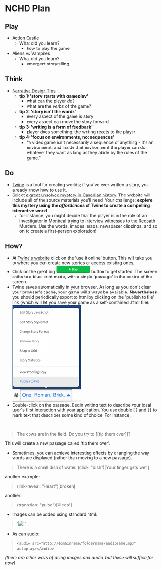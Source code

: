# NCHD Plan

## Play
+ Action Castle
  + What did you learn?
    + how to play the game
+ Aliens vs Vampires
  + What did you learn?
    + emergent storytelling
## Think
+ [Narrative Design Tips](http://gamasutra.com/blogs/DavidKuelz/20160418/270698/Narrative_Design_Tips_I_Wish_Id_Known.php)
  + **tip 1: 'story starts with gameplay'**
    + what can the player _do_?
    + what are the _verbs_ of the game?
  + **tip 2: 'story isn't the words'**
    + every aspect of the game is story
    + every aspect can move the story forward
  + **tip 3: 'writing is a form of feedback'**
    + player does something; the writing reacts to the player
  + **tip 4: 'focus on environments, not sequences'**
    + "a video game isn't necessarily a sequence of anything - it's an environment, and inside that environment the player can do whatever they want as long as they abide by the rules of the game."

## Do
+ [Twine](http://twinery.org) is a tool for creating worlds; if you've ever written a story, you already know how to use it.
+ Select [a great unsolved mystery in Canadian history](http://canadianmysteries.ca/en/index.php). The website will include all of the source materials you'll need. Your challenge: **explore this mystery using the _affordances_ of Twine to create a compelling interactive world**
  + for instance, you might decide that the player is in the role of an investigator in Montreal trying to interview witnesses to the [Redpath Murders](http://canadianmysteries.ca/en/index.php). Use the words, images, maps, newspaper clippings, and so on to create a first-person exploration!

## How?
+ At [Twine's website](http://twinery.org) click on the 'use it online' button. This will take you to where you can create new stories or access existing ones.
+ Click on the great big ![story](story.png) button to get started. The screen shifts to a blue-print mode, with a single 'passage' in the centre of the screen.
+ Twine saves automatically in your browser. As long as you don't clear your browser's cache, your game will always be available. **Nevertheless** you should periodically export to html by clicking on the 'publish to file' link (which will let you save your game as a self-contained .html file):
![publishtofile](publishtofile.png)
+ Double-click on the passage. Begin writing text to describe your ideal user's first interaction with your application. You use double `[[` and `]]` to mark text that describes some kind of choice. For instance,
<br>

> The cows are in the field. Do you try to [[tip them over]]?

This will create a new passage called 'tip them over'.
+ Sometimes, you can achieve interesting effects by changing the way words are displayed (rather than moving to a new passage).

> There is a small dish of water. (click: "dish")[Your finger gets wet.]

another example:

> (link-reveal: "Heart")[broken]

another:

> (transition: "pulse")[Gleep!]

+ Images can be added using standard html:

> `<img src="http://domainname/foldername/imagename.jpg">``

+ As can audio:

> `<audio src="http://domainname/foldername/audioname.mp3" autoplay></audio>`

_(there are other ways of doing images and audio, but these will suffice for now)_

